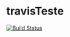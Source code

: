 # travisTeste

[![Build Status](https://travis-ci.com/brandonkluck/travisTeste.svg?branch=master)](https://travis-ci.com/brandonkluck/travisTeste)
